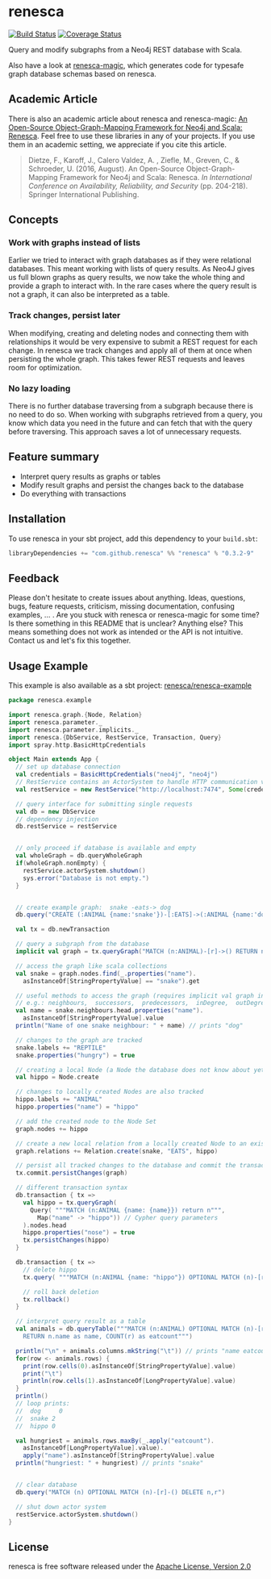 # renesca
[![Build Status](https://travis-ci.org/renesca/renesca.svg?branch=master)](https://travis-ci.org/renesca/renesca)
[![Coverage Status](https://coveralls.io/repos/renesca/renesca/badge.svg?branch=master)](https://coveralls.io/r/renesca/renesca?branch=master)

Query and modify subgraphs from a Neo4j REST database with Scala.

Also have a look at [renesca-magic](https://github.com/renesca/renesca-magic), which generates code for typesafe graph database schemas based on renesca.

## Academic Article
There is also an academic article about renesca and renesca-magic: [An Open-Source Object-Graph-Mapping Framework for Neo4j and Scala: Renesca](https://link.springer.com/chapter/10.1007/978-3-319-45507-5_14). Feel free to use these libraries in any of your projects. If you use them in an academic setting, we appreciate if you cite this article.

> Dietze, F., Karoff, J., Calero Valdez, A. , Ziefle, M., Greven, C., & Schroeder, U. (2016, August).
> An Open-Source Object-Graph-Mapping Framework for Neo4j and Scala: Renesca.
> *In International Conference on Availability, Reliability, and Security* (pp. 204-218). Springer International Publishing.

## Concepts
### Work with graphs instead of lists
Earlier we tried to interact with graph databases as if they were relational databases. This meant working with lists of query results. As Neo4J gives us full blown graphs as query results, we now take the whole thing and provide a graph to interact with. In the rare cases where the query result is not a graph, it can also be interpreted as a table.

### Track changes, persist later
When modifying, creating and deleting nodes and connecting them with relationships it would be very expensive to submit a REST request for each change. In renesca we track changes and apply all of them at once when persisting the whole graph. This takes fewer REST requests and leaves room for optimization.

### No lazy loading
There is no further database traversing from a subgraph because there is no need to do so. When working with subgraphs retrieved from a query, you know which data you need in the future and can fetch that with the query before traversing. This approach saves a lot of unnecessary requests.

## Feature summary
* Interpret query results as graphs or tables
* Modify result graphs and persist the changes back to the database
* Do everything with transactions

## Installation

To use renesca in your sbt project, add this dependency to your ```build.sbt```:

```scala
libraryDependencies += "com.github.renesca" %% "renesca" % "0.3.2-9"
```

## Feedback
Please don't hesitate to create issues about anything. Ideas, questions, bugs, feature requests, criticism, missing documentation, confusing examples, ... . Are you stuck with renesca or renesca-magic for some time? Is there something in this README that is unclear? Anything else? This means something does not work as intended or the API is not intuitive. Contact us and let's fix this together.

## Usage Example
This example is also available as a sbt project: [renesca/renesca-example](https://github.com/renesca/renesca-example)

```scala
package renesca.example

import renesca.graph.{Node, Relation}
import renesca.parameter._
import renesca.parameter.implicits._
import renesca.{DbService, RestService, Transaction, Query}
import spray.http.BasicHttpCredentials

object Main extends App {
  // set up database connection
  val credentials = BasicHttpCredentials("neo4j", "neo4j")
  // RestService contains an ActorSystem to handle HTTP communication via spray-client
  val restService = new RestService("http://localhost:7474", Some(credentials))

  // query interface for submitting single requests
  val db = new DbService
  // dependency injection
  db.restService = restService


  // only proceed if database is available and empty
  val wholeGraph = db.queryWholeGraph
  if(wholeGraph.nonEmpty) {
    restService.actorSystem.shutdown()
    sys.error("Database is not empty.")
  }


  // create example graph:  snake -eats-> dog
  db.query("CREATE (:ANIMAL {name:'snake'})-[:EATS]->(:ANIMAL {name:'dog'})")

  val tx = db.newTransaction

  // query a subgraph from the database
  implicit val graph = tx.queryGraph("MATCH (n:ANIMAL)-[r]->() RETURN n,r")

  // access the graph like scala collections
  val snake = graph.nodes.find(_.properties("name").
    asInstanceOf[StringPropertyValue] == "snake").get

  // useful methods to access the graph (requires implicit val graph in scope)
  // e.g.: neighbours,  successors,  predecessors,  inDegree,  outDegree,  degree, ...
  val name = snake.neighbours.head.properties("name").
    asInstanceOf[StringPropertyValue].value
  println("Name of one snake neighbour: " + name) // prints "dog"

  // changes to the graph are tracked
  snake.labels += "REPTILE"
  snake.properties("hungry") = true

  // creating a local Node (a Node the database does not know about yet)
  val hippo = Node.create

  // changes to locally created Nodes are also tracked
  hippo.labels += "ANIMAL"
  hippo.properties("name") = "hippo"

  // add the created node to the Node Set
  graph.nodes += hippo

  // create a new local relation from a locally created Node to an existing Node
  graph.relations += Relation.create(snake, "EATS", hippo)

  // persist all tracked changes to the database and commit the transaction
  tx.commit.persistChanges(graph)

  // different transaction syntax
  db.transaction { tx =>
    val hippo = tx.queryGraph(
      Query( """MATCH (n:ANIMAL {name: {name}}) return n""",
        Map("name" -> "hippo")) // Cypher query parameters
    ).nodes.head
    hippo.properties("nose") = true
    tx.persistChanges(hippo)
  }

  db.transaction { tx =>
    // delete hippo
    tx.query( """MATCH (n:ANIMAL {name: "hippo"}) OPTIONAL MATCH (n)-[r]-() DELETE n,r""")

    // roll back deletion
    tx.rollback()
  }

  // interpret query result as a table
  val animals = db.queryTable("""MATCH (n:ANIMAL) OPTIONAL MATCH (n)-[r:EATS]->()
    RETURN n.name as name, COUNT(r) as eatcount""")

  println("\n" + animals.columns.mkString("\t")) // prints "name eatcount"
  for(row <- animals.rows) {
    print(row.cells(0).asInstanceOf[StringPropertyValue].value)
    print("\t")
    println(row.cells(1).asInstanceOf[LongPropertyValue].value)
  }
  println()
  // loop prints:
  //  dog	  0
  //  snake	2
  //  hippo	0

  val hungriest = animals.rows.maxBy(_.apply("eatcount").
    asInstanceOf[LongPropertyValue].value).
    apply("name").asInstanceOf[StringPropertyValue].value
  println("hungriest: " + hungriest) // prints "snake"


  // clear database
  db.query("MATCH (n) OPTIONAL MATCH (n)-[r]-() DELETE n,r")

  // shut down actor system
  restService.actorSystem.shutdown()
}
```

## License
renesca is free software released under the [Apache License, Version 2.0][Apache]

[Apache]: http://www.apache.org/licenses/LICENSE-2.0

